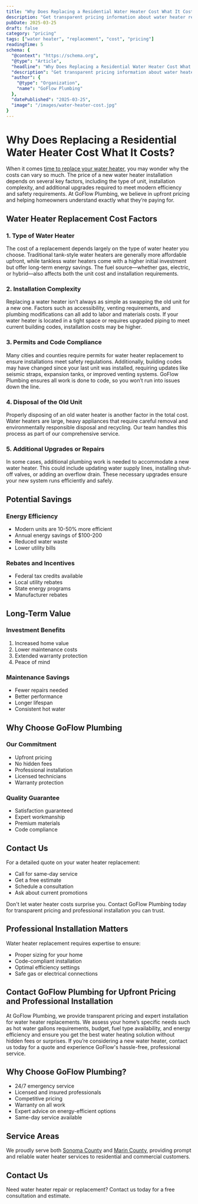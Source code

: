 ```yaml
---
title: "Why Does Replacing a Residential Water Heater Cost What It Costs?"
description: "Get transparent pricing information about water heater replacement costs, including installation, removal, and potential savings."
pubDate: 2025-03-25
draft: false
category: "pricing"
tags: ["water heater", "replacement", "cost", "pricing"]
readingTime: 5
schema: {
  "@context": "https://schema.org",
  "@type": "Article",
  "headline": "Why Does Replacing a Residential Water Heater Cost What It Costs?",
  "description": "Get transparent pricing information about water heater replacement costs, including installation, removal, and potential savings.",
  "author": {
    "@type": "Organization",
    "name": "GoFlow Plumbing"
  },
  "datePublished": "2025-03-25",
  "image": "/images/water-heater-cost.jpg"
}
---
```


# Why Does Replacing a Residential Water Heater Cost What It Costs?

When it comes [time to replace your water heater](/articles/water-heater-replacement-signs), you may wonder why the costs can vary so much. The price of a new water heater installation depends on several key factors, including the type of unit, installation complexity, and additional upgrades required to meet modern efficiency and safety requirements. At GoFlow Plumbing, we believe in upfront pricing and helping homeowners understand exactly what they’re paying for.

## Water Heater Replacement Cost Factors

### 1. Type of Water Heater
The cost of a replacement depends largely on the type of water heater you choose. Traditional tank-style water heaters are generally more affordable upfront, while tankless water heaters come with a higher initial investment but offer long-term energy savings. The fuel source—whether gas, electric, or hybrid—also affects both the unit cost and installation requirements.

### 2. Installation Complexity
Replacing a water heater isn’t always as simple as swapping the old unit for a new one. Factors such as accessibility, venting requirements, and plumbing modifications can all add to labor and materials costs. If your water heater is located in a tight space or requires upgraded piping to meet current building codes, installation costs may be higher.

### 3. Permits and Code Compliance
Many cities and counties require permits for water heater replacement to ensure installations meet safety regulations. Additionally, building codes may have changed since your last unit was installed, requiring updates like seismic straps, expansion tanks, or improved venting systems. GoFlow Plumbing ensures all work is done to code, so you won’t run into issues down the line.

### 4. Disposal of the Old Unit
Properly disposing of an old water heater is another factor in the total cost. Water heaters are large, heavy appliances that require careful removal and environmentally responsible disposal and recycling. Our team handles this process as part of our comprehensive service.

### 5. Additional Upgrades or Repairs
In some cases, additional plumbing work is needed to accommodate a new water heater. This could include updating water supply lines, installing shut-off valves, or adding an overflow drain. These necessary upgrades ensure your new system runs efficiently and safely.

## Potential Savings

### Energy Efficiency
- Modern units are 10-50% more efficient
- Annual energy savings of $100-200
- Reduced water waste
- Lower utility bills

### Rebates and Incentives
- Federal tax credits available
- Local utility rebates
- State energy programs
- Manufacturer rebates

## Long-Term Value

### Investment Benefits
1. Increased home value
2. Lower maintenance costs
3. Extended warranty protection
4. Peace of mind

### Maintenance Savings
- Fewer repairs needed
- Better performance
- Longer lifespan
- Consistent hot water

## Why Choose GoFlow Plumbing

### Our Commitment
- Upfront pricing
- No hidden fees
- Professional installation
- Licensed technicians
- Warranty protection

### Quality Guarantee
- Satisfaction guaranteed
- Expert workmanship
- Premium materials
- Code compliance

## Contact Us

For a detailed quote on your water heater replacement:
- Call for same-day service
- Get a free estimate
- Schedule a consultation
- Ask about current promotions

Don't let water heater costs surprise you. Contact GoFlow Plumbing today for transparent pricing and professional installation you can trust.

## Professional Installation Matters

Water heater replacement requires expertise to ensure:
- Proper sizing for your home
- Code-compliant installation
- Optimal efficiency settings
- Safe gas or electrical connections

## Contact GoFlow Plumbing for Upfront Pricing and Professional Installation

At GoFlow Plumbing, we provide transparent pricing and expert installation for water heater replacements. We assess your home’s specific needs such as hot water gallons requirements, budget, fuel type availability, and energy efficiency  and ensure you get the best water heating solution without hidden fees or surprises. If you’re considering a new water heater, contact us today for a quote and experience GoFlow's hassle-free, professional service.

## Why Choose GoFlow Plumbing?

- 24/7 emergency service
- Licensed and insured professionals
- Competitive pricing
- Warranty on all work
- Expert advice on energy-efficient options
- Same-day service available

## Service Areas

We proudly serve both [Sonoma County](/sonoma-county-plumbing) and [Marin County](/marin-county-plumbing), providing prompt and reliable water heater services to residential and commercial customers.

## Contact Us

Need water heater repair or replacement? Contact us today for a free consultation and estimate.
